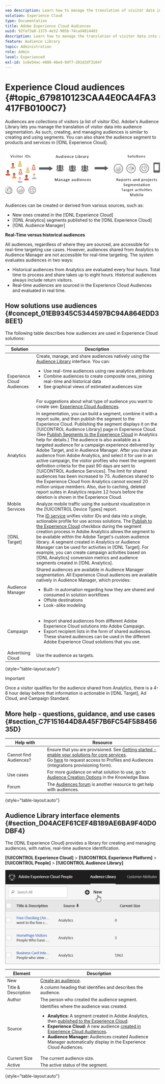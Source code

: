 ```yaml
---
seo description: Learn how to manage the translation of visitor data into audience segmentation in Adobe Experience Cloud Audience service.
solution: Experience Cloud
type: Documentation
title: Adobe Experience Cloud Audiences 
uuid: 92faf3a8-1375-4e32-905b-74cad48144d3
description: Learn how to manage the translation of visitor data into audience segmentation in Experience Cloud Audience service.
feature: Audience Library
topic: Administration
role: Admin
level: Experienced
exl-id: 1c6e54ac-4886-46ed-9df7-201d2df31847
---
```

# Experience Cloud audiences {#topic_679810123CAA4E0CA4FA3417FB0100C7}

Audiences are collections of visitors (a list of visitor IDs). Adobe's Audience Library lets you manage the translation of visitor data into audience segmentation. As such, creating, and managing audiences is similar to creating and using segments. You can also share the audience segment to products and services in [!DNL Experience Cloud]. 

![Experience Cloud audiences](assets/audiences.png) 

Audiences can be created or derived from various sources, such as: 

* New ones created in the [!DNL Experience Cloud]
* [!DNL Analytics] segments published to the [!DNL Experience Cloud]
* [!DNL Audience Manager]

**Real-Time versus historical audiences**

All audiences, regardless of where they are sourced, are accessible for real-time targeting use cases. However, audiences shared from Analytics to Audience Manager are not accessible for real-time targeting. The system evaluates audiences in two ways: 

* Historical audiences from Analytics are evaluated every four hours. Total time to process and share takes up to eight hours. Historical audiences always include return visitors.
* Real-time audiences are sourced in the Experience Cloud Audiences and evaluated in real time.

## How solutions use audiences {#concept_01EB9345C5344597BC94A864EDD38EE1}

The following table describes how audiences are used in Experience Cloud solutions: 

| Solution | Description |
|--- |--- |
|Experience Cloud Audiences|Create, manage, and share audiences natively using the [Audience Library](audience-library.md) interface. You can:<ul><li>Use real-time audiences using raw analytics attributes</li><li>Combine audiences to create composite ones, joining real-time and historical data</li><li>See graphical views of estimated audiences size</li></ul><br>For suggestions about what type of audience you want to create see: [Experience Cloud Audiences](https://experienceleague.adobe.com/docs/experience-cloud-kcs/kbarticles/KA-16471.html?lang=en).|
|Analytics|In segmentation, you can build a segment, combine it with a report suite, and then publish the segment to the Experience Cloud. Publishing the segment displays it on the [!UICONTROL Audience Library] page in Experience Cloud. (See [Publish Segments to the Experience Cloud](https://experienceleague.adobe.com/docs/analytics/components/segmentation/segmentation-workflow/seg-publish.html?lang=en) in Analytics help for details.) The audience is also available as a targeted audience for a campaign experience delivered by Adobe Target, and in Audience Manager. After you share an audience from Adobe Analytics, and select it for use in an active campaign, the visitor profiles who meet the segment definition criteria for the past 90 days are sent to [!UICONTROL Audience Services]. The limit for shared audiences has been increased to 75. Audiences shared to the Experience Cloud from Analytics cannot exceed 20 million unique members. Also, due to caching, deleted report suites in Analytics require 12 hours before the deletion is shown in the Experience Cloud.|
|Mobile Services|Analyze mobile traffic using the sunburst visualization in the [!UICONTROL Device Types] report.|
|[!DNL Target]|The [ID service](https://experienceleague.adobe.com/docs/id-service/using/home.html?lang=en) unifies visitor IDs and data into a single, actionable profile for use across solutions. The [Publish to the Experience Cloud](audience-library.md) checkbox during the segment creation process in Adobe Analytics allows the segment to be available within the Adobe Target's custom audience library. A segment created in Analytics or Audience Manager can be used for activities in [!DNL Target]. For example, you can create campaign activities based on [!DNL Analytics] conversion metrics and audience segments created in [!DNL Analytics].|
|Audience Manager|Shared audiences are available in Audience Manager segmentation. All Experience Cloud audiences are available natively in Audience Manager, which provides:<ul><li>Built-in automation regarding how they are shared and consumed in solution workflows</li><li>Offsite destinations</li><li>Look-alike modeling</li></ul>|
|Campaign|<ul><li>Import shared audiences from different Adobe Experience Cloud solutions into Adobe Campaign.</li><li>Export recipient lists in the form of shared audiences. These shared audiences can be used in the different Adobe Experience Cloud solutions that you use.</li></ul>|
|Advertising Cloud|Use the audience as targets.|

{style="table-layout:auto"}

>[!IMPORTANT]
>
>Once a visitor qualifies for the audience shared from Analytics, there is a 4-8 hour delay before that information is actionable in [!DNL Target], Ad Cloud, and Campaign Standard.

## More help - questions, guidance, and use cases {#section_C7F151644D8A45F7B6FC54F58845635D}

| Help with | Resource |
|--- |--- |
|Cannot find Audiences?|Ensure that you are provisioned. See [Getting started - enable your solutions for core services](core-services.md).<br>Go [here](https://adobe.allegiancetech.com/cgi-bin/qwebcorporate.dll?idx=X8SVES) to request access to Profiles and Audiences (integrations provisioning form).|
|Use cases|For more guidance on what solution to use, go to [Audience Creation Options](https://experienceleague.adobe.com/docs/experience-cloud-kcs/kbarticles/KA-16471.html?lang=en) in the Knowledge Base.|
|Forum|The [Audiences forum](https://experienceleaguecommunities.adobe.com/t5/Adobe-Experience-Cloud-Audiences/ct-p/experience-cloud-audiences-community) is another resource to get help with audiences.|

{style="table-layout:auto"}

## Audience Library interface elements {#section_D04ACEF61CEF4B189AE6BA9F40D0DBF4}

The [!DNL Experience Cloud] provides a library for creating and managing audiences, with native, real-time audience identification. 

**[!UICONTROL Experience Cloud]** > **[!UICONTROL Experience Platform]** > **[!UICONTROL People]** > **[!UICONTROL Audience Library]** 

![Add audience in Audience Library](assets/audience_library.png) 

| Element | Description |
|--- |--- |
|New|[Create an audience](audience-library.md).|
|Title & Description|A column heading that identifies and describes the audience.|
|Author|The person who created the audience segment.|
|Source|Identifies where the audience was created.<ul><li>**Analytics:** A segment created in Adobe Analytics, then [published to the Experience Cloud](audience-library.md).</li><li>**Experience Cloud:** A new audience [created in Experience Cloud Audiences](audience-library.md).</li><li>**Audience Manager:** Audiences created Audience Manager automatically display in the Experience Cloud Audiences.</li></ul>|
|Current Size|The current audience size.|
|Active|The active status of the segment.|

{style="table-layout:auto"}
